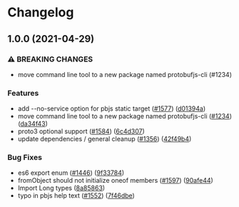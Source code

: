 # Changelog

## 1.0.0 (2021-04-29)


### ⚠ BREAKING CHANGES

* move command line tool to a new package named protobufjs-cli (#1234)

### Features

* add --no-service option for pbjs static target ([#1577](https://www.github.com/protobufjs/protobuf.js/issues/1577)) ([d01394a](https://www.github.com/protobufjs/protobuf.js/commit/d01394a1463062824c066b653aad53c449752202))
* move command line tool to a new package named protobufjs-cli ([#1234](https://www.github.com/protobufjs/protobuf.js/issues/1234)) ([da34f43](https://www.github.com/protobufjs/protobuf.js/commit/da34f43ccd51ad97017e139f137521782f5ef119))
* proto3 optional support ([#1584](https://www.github.com/protobufjs/protobuf.js/issues/1584)) ([6c4d307](https://www.github.com/protobufjs/protobuf.js/commit/6c4d30716a9a756dcdc21d64f9c9d069315fc5b1))
* update dependencies / general cleanup ([#1356](https://www.github.com/protobufjs/protobuf.js/issues/1356)) ([42f49b4](https://www.github.com/protobufjs/protobuf.js/commit/42f49b43f692c24c2bc1ae081b4d1ad9fa173cd7))


### Bug Fixes

* es6 export enum ([#1446](https://www.github.com/protobufjs/protobuf.js/issues/1446)) ([9f33784](https://www.github.com/protobufjs/protobuf.js/commit/9f33784350b1efc2e774bbfc087cbd2c47828748))
* fromObject should not initialize oneof members ([#1597](https://www.github.com/protobufjs/protobuf.js/issues/1597)) ([90afe44](https://www.github.com/protobufjs/protobuf.js/commit/90afe4412de8070b0c0681e5905a6e0213072a85))
* Import Long types ([8a85863](https://www.github.com/protobufjs/protobuf.js/commit/8a858634f3add3a2d8567f72699b907e9f543eca))
* typo in pbjs help text ([#1552](https://www.github.com/protobufjs/protobuf.js/issues/1552)) ([7f46dbe](https://www.github.com/protobufjs/protobuf.js/commit/7f46dbeb538a6277035a896e1ab5e1a070e28681))

